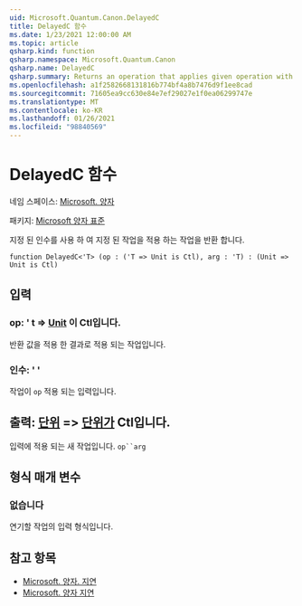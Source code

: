 ```yaml
---
uid: Microsoft.Quantum.Canon.DelayedC
title: DelayedC 함수
ms.date: 1/23/2021 12:00:00 AM
ms.topic: article
qsharp.kind: function
qsharp.namespace: Microsoft.Quantum.Canon
qsharp.name: DelayedC
qsharp.summary: Returns an operation that applies given operation with given argument.
ms.openlocfilehash: a1f2582668131816b774bf4a8b7476d9f1ee8cad
ms.sourcegitcommit: 71605ea9cc630e84e7ef29027e1f0ea06299747e
ms.translationtype: MT
ms.contentlocale: ko-KR
ms.lasthandoff: 01/26/2021
ms.locfileid: "98840569"
---
```

# <a name="delayedc-function"></a>DelayedC 함수

네임 스페이스: [Microsoft. 양자](xref:Microsoft.Quantum.Canon)

패키지: [Microsoft 양자 표준](https://nuget.org/packages/Microsoft.Quantum.Standard)


지정 된 인수를 사용 하 여 지정 된 작업을 적용 하는 작업을 반환 합니다.

```qsharp
function DelayedC<'T> (op : ('T => Unit is Ctl), arg : 'T) : (Unit => Unit is Ctl)
```


## <a name="input"></a>입력

### <a name="op--t--unit--is-ctl"></a>op: ' t => [Unit](xref:microsoft.quantum.lang-ref.unit)  이 Ctl입니다.

반환 값을 적용 한 결과로 적용 되는 작업입니다.


### <a name="arg--t"></a>인수: ' '

작업이 `op` 적용 되는 입력입니다.



## <a name="output--unit--unit--is-ctl"></a>출력: [단위](xref:microsoft.quantum.lang-ref.unit) => [단위가](xref:microsoft.quantum.lang-ref.unit)  Ctl입니다.

입력에 적용 되는 새 작업입니다. `op``arg`

## <a name="type-parameters"></a>형식 매개 변수

### <a name="t"></a>없습니다

연기할 작업의 입력 형식입니다.

## <a name="see-also"></a>참고 항목

- [Microsoft. 양자. 지연](xref:Microsoft.Quantum.Canon.Delayed)
- [Microsoft. 양자 지연](xref:Microsoft.Quantum.Canon.Delay)